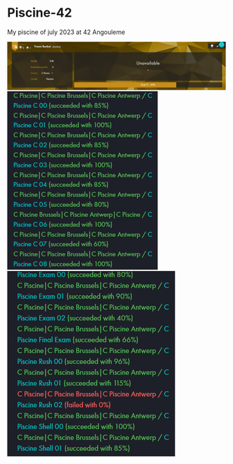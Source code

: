 # Piscine-42
My piscine of july 2023 at 42 Angouleme

![](.img/level-img.png)
![](.img/stats-img.png)
![](.img/stats-img1.png)
